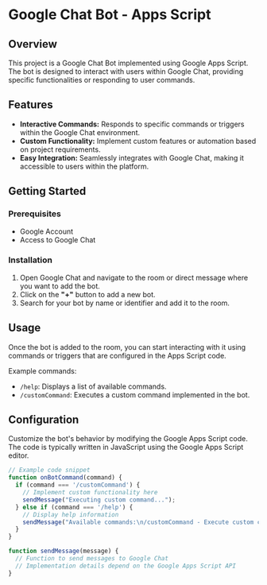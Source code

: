 # Google Chat Bot - Apps Script

## Overview

This project is a Google Chat Bot implemented using Google Apps Script. The bot is designed to interact with users within Google Chat, providing specific functionalities or responding to user commands.

## Features

- **Interactive Commands:** Responds to specific commands or triggers within the Google Chat environment.
- **Custom Functionality:** Implement custom features or automation based on project requirements.
- **Easy Integration:** Seamlessly integrates with Google Chat, making it accessible to users within the platform.

## Getting Started

### Prerequisites

- Google Account
- Access to Google Chat

### Installation

1. Open Google Chat and navigate to the room or direct message where you want to add the bot.
2. Click on the **"+"** button to add a new bot.
3. Search for your bot by name or identifier and add it to the room.

## Usage

Once the bot is added to the room, you can start interacting with it using commands or triggers that are configured in the Apps Script code.

Example commands:
- `/help`: Displays a list of available commands.
- `/customCommand`: Executes a custom command implemented in the bot.

## Configuration

Customize the bot's behavior by modifying the Google Apps Script code. The code is typically written in JavaScript using the Google Apps Script editor.

```javascript
// Example code snippet
function onBotCommand(command) {
  if (command === '/customCommand') {
    // Implement custom functionality here
    sendMessage("Executing custom command...");
  } else if (command === '/help') {
    // Display help information
    sendMessage("Available commands:\n/customCommand - Execute custom command\n/help - Display help");
  }
}

function sendMessage(message) {
  // Function to send messages to Google Chat
  // Implementation details depend on the Google Apps Script API
}
